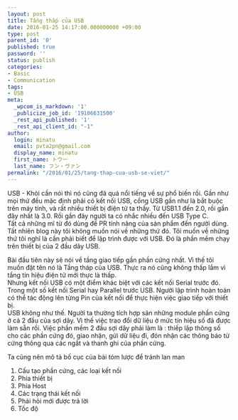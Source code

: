 ```yaml
---
layout: post
title: Tầng thấp của USB
date: 2016-01-25 14:17:00.000000000 +09:00
type: post
parent_id: '0'
published: true
password: ''
status: publish
categories:
- Basic
- Communication
tags:
- USB
meta:
  _wpcom_is_markdown: '1'
  _publicize_job_id: '19106631500'
  _rest_api_published: '1'
  _rest_api_client_id: "-1"
author:
  login: minatu
  email: pvta2pn@gmail.com
  display_name: minatu
  first_name: トウー
  last_name: フン・ヴァン
permalink: "/2016/01/25/tang-thap-cua-usb-se-viet/"
---
```

USB - Khỏi cần nói thì nó cũng đã quá nổi tiếng về sự phổ biến rồi. Gần như mọi thứ đều mặc định phải có kết nối USB, cổng USB gần như là bắt buộc trên máy tính, và rất nhiều thiết bị điện tử ta thấy. Từ USB1.1 đến 2.0, rồi gần đây nhất là 3.0. Rồi gần đây người ta có nhắc nhiều đến USB Type C.  
Tất cả những mĩ từ đó dùng để PR tính năng của sản phẩm đến người dùng. Tất nhiên blog này tôi không muốn nói về những thứ đó. Tôi muốn về những thứ tôi nghĩ là cần phải biết để lập trình được với USB. Đó là phần mềm chạy trên thiết bị của 2 đầu dây USB.

Bài đầu tiên này sẽ nói về tầng giao tiếp gần phần cứng nhất. Vì thế tôi muốn đặt tên nó là Tầng tháp của USB. Thực ra nó cũng không thấp lắm vì tầng tín hiệu điện tử mới thực là thấp.  
Nhưng kết nối USB có một điểm khác biệt với các kết nối Serial trước đó. Trong một số kết nối Serial hay Parallel trước USB. Người lập trình hoàn toán có thể tác động lên từng Pin của kết nối để thực hiện việc giao tiếp với thiết bị.  
USB không như thế. Người ta thường tích hợp sãn những module phần cứng ở cả 2 đầu của sợi dây. Vì thế việc trao đổi dữ liệu ở mức tín hiệu số đã được làm sẵn rồi. Việc phần mềm 2 đầu sợi dây phải làm là : thiếp lập thông số cho các phần cứng đó, giao nhận, gửi dữ liệu đi, đón nhận các thông báo từ cứng thông qua các ngắt và thanh ghi của phần cứng.

Ta cũng nên mô tả bố cục của bài tóm lược để tránh lan man

1.  Cấu tạo phần cứng, các loại kết nối
2.  Phía thiết bị
3.  Phía Host
4.  Các trạng thái kết nối
5.  Phải hỏi mới được trả lời
6.  Tốc độ